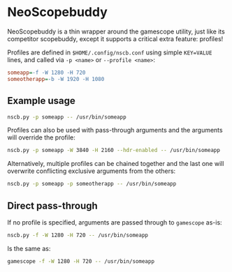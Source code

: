 # NeoScopebuddy

NeoScopebuddy is a thin wrapper around the gamescope utility, just like its competitor scopebuddy, except it supports a critical extra feature: profiles!

Profiles are defined in `$HOME/.config/nscb.conf` using simple `KEY=VALUE` lines, and called via `-p <name>` or `--profile <name>`:

```ini
someapp=-f -W 1280 -H 720
someotherapp=-b -W 1920 -H 1080
```

## Example usage

```bash
nscb.py -p someapp -- /usr/bin/someapp
```

Profiles can also be used with pass-through arguments and the arguments will override the profile:

```bash
nscb.py -p someapp -W 3840 -H 2160 --hdr-enabled -- /usr/bin/someapp
```

Alternatively, multiple profiles can be chained together and the last one will overwrite conflicting exclusive arguments from the others:

```bash
nscb.py -p someapp -p someotherapp -- /usr/bin/someapp
```

## Direct pass-through

If no profile is specified, arguments are passed through to `gamescope` as-is:

```bash
nscb.py -f -W 1280 -H 720 -- /usr/bin/someapp
```

Is the same as:

```bash
gamescope -f -W 1280 -H 720 -- /usr/bin/someapp
```
